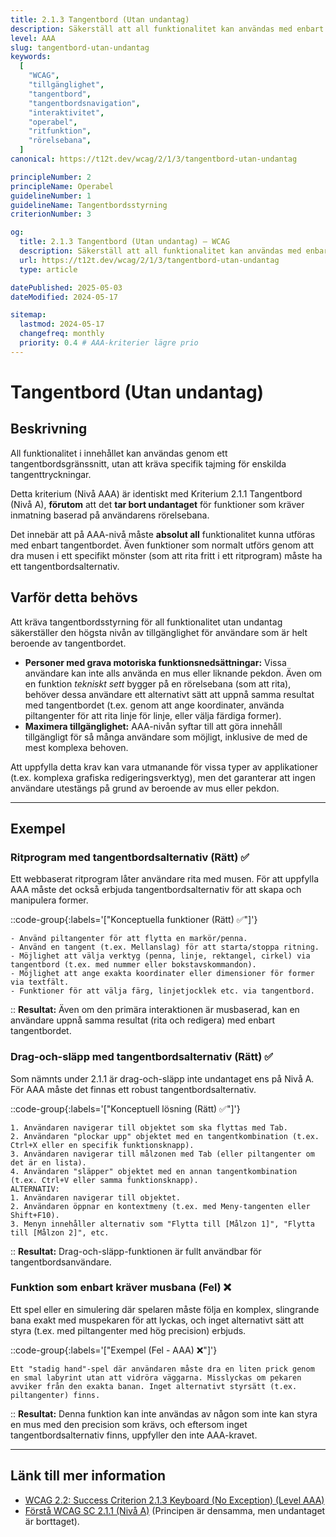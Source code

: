 ```yaml
---
title: 2.1.3 Tangentbord (Utan undantag)
description: Säkerställ att all funktionalitet kan användas med enbart tangentbord, utan några undantag för funktioner baserade på rörelsebana.
level: AAA
slug: tangentbord-utan-undantag
keywords:
  [
    "WCAG",
    "tillgänglighet",
    "tangentbord",
    "tangentbordsnavigation",
    "interaktivitet",
    "operabel",
    "ritfunktion",
    "rörelsebana",
  ]
canonical: https://t12t.dev/wcag/2/1/3/tangentbord-utan-undantag

principleNumber: 2
principleName: Operabel
guidelineNumber: 1
guidelineName: Tangentbordsstyrning
criterionNumber: 3

og:
  title: 2.1.3 Tangentbord (Utan undantag) – WCAG
  description: Säkerställ att all funktionalitet kan användas med enbart tangentbord, utan undantag.
  url: https://t12t.dev/wcag/2/1/3/tangentbord-utan-undantag
  type: article

datePublished: 2025-05-03
dateModified: 2024-05-17

sitemap:
  lastmod: 2024-05-17
  changefreq: monthly
  priority: 0.4 # AAA-kriterier lägre prio
---
```


# Tangentbord (Utan undantag)

## Beskrivning

All funktionalitet i innehållet kan användas genom ett tangentbordsgränssnitt, utan att kräva specifik tajming för enskilda tangenttryckningar.

Detta kriterium (Nivå AAA) är identiskt med Kriterium 2.1.1 Tangentbord (Nivå A), **förutom** att det **tar bort undantaget** för funktioner som kräver inmatning baserad på användarens rörelsebana.

Det innebär att på AAA-nivå måste **absolut all** funktionalitet kunna utföras med enbart tangentbordet. Även funktioner som normalt utförs genom att dra musen i ett specifikt mönster (som att rita fritt i ett ritprogram) måste ha ett tangentbordsalternativ.

## Varför detta behövs

Att kräva tangentbordsstyrning för all funktionalitet utan undantag säkerställer den högsta nivån av tillgänglighet för användare som är helt beroende av tangentbordet.

- **Personer med grava motoriska funktionsnedsättningar:** Vissa användare kan inte alls använda en mus eller liknande pekdon. Även om en funktion _tekniskt sett_ bygger på en rörelsebana (som att rita), behöver dessa användare ett alternativt sätt att uppnå samma resultat med tangentbordet (t.ex. genom att ange koordinater, använda piltangenter för att rita linje för linje, eller välja färdiga former).
- **Maximera tillgänglighet:** AAA-nivån syftar till att göra innehåll tillgängligt för så många användare som möjligt, inklusive de med de mest komplexa behoven.

Att uppfylla detta krav kan vara utmanande för vissa typer av applikationer (t.ex. komplexa grafiska redigeringsverktyg), men det garanterar att ingen användare utestängs på grund av beroende av mus eller pekdon.

---

## Exempel

### Ritprogram med tangentbordsalternativ (Rätt) ✅

Ett webbaserat ritprogram låter användare rita med musen. För att uppfylla AAA måste det också erbjuda tangentbordsalternativ för att skapa och manipulera former.

::code-group{:labels='["Konceptuella funktioner (Rätt) ✅"]'}

```text [Tangentbordsalternativ]
- Använd piltangenter för att flytta en markör/penna.
- Använd en tangent (t.ex. Mellanslag) för att starta/stoppa ritning.
- Möjlighet att välja verktyg (penna, linje, rektangel, cirkel) via tangentbord (t.ex. med nummer eller bokstavskommandon).
- Möjlighet att ange exakta koordinater eller dimensioner för former via textfält.
- Funktioner för att välja färg, linjetjocklek etc. via tangentbord.
```

::
**Resultat:** Även om den primära interaktionen är musbaserad, kan en användare uppnå samma resultat (rita och redigera) med enbart tangentbordet.

### Drag-och-släpp med tangentbordsalternativ (Rätt) ✅

Som nämnts under 2.1.1 är drag-och-släpp inte undantaget ens på Nivå A. För AAA måste det finnas ett robust tangentbordsalternativ.

::code-group{:labels='["Konceptuell lösning (Rätt) ✅"]'}

```text [Tangentbordsalternativ för drag-och-släpp]
1. Användaren navigerar till objektet som ska flyttas med Tab.
2. Användaren "plockar upp" objektet med en tangentkombination (t.ex. Ctrl+X eller en specifik funktionsknapp).
3. Användaren navigerar till målzonen med Tab (eller piltangenter om det är en lista).
4. Användaren "släpper" objektet med en annan tangentkombination (t.ex. Ctrl+V eller samma funktionsknapp).
ALTERNATIV:
1. Användaren navigerar till objektet.
2. Användaren öppnar en kontextmeny (t.ex. med Meny-tangenten eller Shift+F10).
3. Menyn innehåller alternativ som "Flytta till [Målzon 1]", "Flytta till [Målzon 2]", etc.
```

::
**Resultat:** Drag-och-släpp-funktionen är fullt användbar för tangentbordsanvändare.

### Funktion som enbart kräver musbana (Fel) ❌

Ett spel eller en simulering där spelaren måste följa en komplex, slingrande bana exakt med muspekaren för att lyckas, och inget alternativt sätt att styra (t.ex. med piltangenter med hög precision) erbjuds.

::code-group{:labels='["Exempel (Fel - AAA) ❌"]'}

```text [Beskrivning]
Ett "stadig hand"-spel där användaren måste dra en liten prick genom en smal labyrint utan att vidröra väggarna. Misslyckas om pekaren avviker från den exakta banan. Inget alternativt styrsätt (t.ex. piltangenter) finns.
```

::
**Resultat:** Denna funktion kan inte användas av någon som inte kan styra en mus med den precision som krävs, och eftersom inget tangentbordsalternativ finns, uppfyller den inte AAA-kravet.

---

## Länk till mer information

- [WCAG 2.2: Success Criterion 2.1.3 Keyboard (No Exception) (Level AAA)](https://www.w3.org/WAI/WCAG22/Understanding/keyboard-no-exception.html)
- [Förstå WCAG SC 2.1.1 (Nivå A)](https://www.w3.org/WAI/WCAG22/Understanding/keyboard.html) (Principen är densamma, men undantaget är borttaget).

